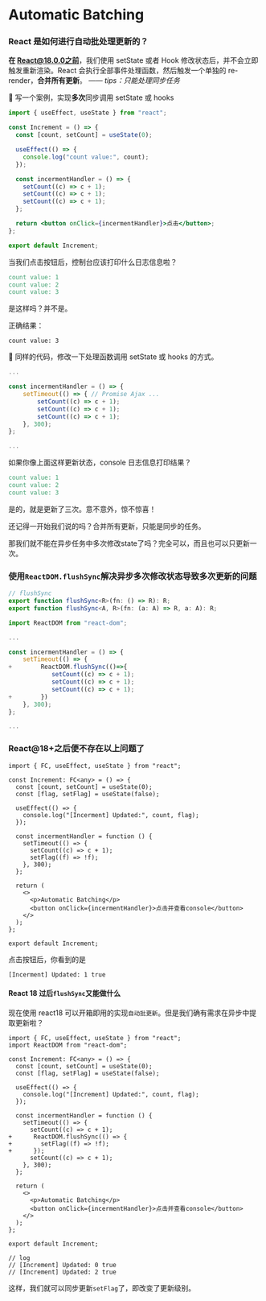 # Automatic Batching

### React 是如何进行自动批处理更新的？

**在 React@18.0.0之前**，我们使用 setState 或者 Hook 修改状态后，并不会立即触发重新渲染。React 会执行全部事件处理函数，然后触发一个单独的 re-render，**合并所有更新**。 _—— tips：只能处理同步任务_

🌰 写一个案例，实现**多次**同步调用 setState 或 hooks

```jsx
import { useEffect, useState } from "react";

const Increment = () => {
  const [count, setCount] = useState(0);

  useEffect(() => {
    console.log("count value:", count);
  });

  const incermentHandler = () => {
    setCount((c) => c + 1);
    setCount((c) => c + 1);
    setCount((c) => c + 1);
  };

  return <button onClick={incermentHandler}>点击</button>;
};

export default Increment;
```

当我们点击按钮后，控制台应该打印什么日志信息啦？

```verilog
count value: 1
count value: 2
count value: 3
```

是这样吗？并不是。

正确结果：

```log
count value: 3
```

🌰 同样的代码，修改一下处理函数调用 setState 或 hooks 的方式。

```jsx
...

const incermentHandler = () => {
    setTimeout(() => { // Promise Ajax ...
        setCount((c) => c + 1);
        setCount((c) => c + 1);
        setCount((c) => c + 1);
    }, 300);
};

...
```

如果你像上面这样更新状态，console 日志信息打印结果？

```verilog
count value: 1
count value: 2
count value: 3
```

是的，就是更新了三次。意不意外，惊不惊喜！

还记得一开始我们说的吗？合并所有更新，只能是同步的任务。

那我们就不能在异步任务中多次修改state了吗？完全可以，而且也可以只更新一次。

### 使用`ReactDOM.flushSync`解决异步多次修改状态导致多次更新的问题

```ts
// flushSync
export function flushSync<R>(fn: () => R): R;
export function flushSync<A, R>(fn: (a: A) => R, a: A): R;
```

```jsx
import ReactDOM from "react-dom";

...

const incermentHandler = () => {
    setTimeout(() => {
+        ReactDOM.flushSync(()=>{
            setCount((c) => c + 1);
            setCount((c) => c + 1);
            setCount((c) => c + 1);
+        })
    }, 300);
};

...
```

### React@18+之后便不存在以上问题了

```tsx
import { FC, useEffect, useState } from "react";

const Increment: FC<any> = () => {
  const [count, setCount] = useState(0);
  const [flag, setFlag] = useState(false);

  useEffect(() => {
    console.log("[Incerment] Updated:", count, flag);
  });

  const incermentHandler = function () {
    setTimeout(() => {
      setCount((c) => c + 1);
      setFlag((f) => !f);
    }, 300);
  };

  return (
    <>
      <p>Automatic Batching</p>
      <button onClick={incermentHandler}>点击并查看console</button>
    </>
  );
};

export default Increment;
```

点击按钮后，你看到的是

```log
[Incerment] Updated: 1 true
```

#### React 18 过后`flushSync`又能做什么

现在使用 react18 可以开箱即用的实现`自动批更新`。但是我们确有需求在异步中提取更新啦？

```tsx
import { FC, useEffect, useState } from "react";
import ReactDOM from "react-dom";

const Increment: FC<any> = () => {
  const [count, setCount] = useState(0);
  const [flag, setFlag] = useState(false);

  useEffect(() => {
    console.log("[Increment] Updated:", count, flag);
  });

  const incermentHandler = function () {
    setTimeout(() => {
      setCount((c) => c + 1);
+      ReactDOM.flushSync(() => {
+        setFlag((f) => !f);
+      });
      setCount((c) => c + 1);
    }, 300);
  };

  return (
    <>
      <p>Automatic Batching</p>
      <button onClick={incermentHandler}>点击并查看console</button>
    </>
  );
};

export default Increment;

// log
// [Increment] Updated: 0 true
// [Increment] Updated: 2 true
```

这样，我们就可以同步更新`setFlag`了，即改变了更新级别。